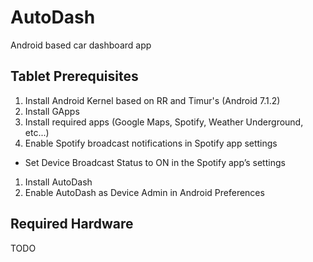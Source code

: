 # AutoDash
Android based car dashboard app

## Tablet Prerequisites

1. Install Android Kernel based on RR and Timur's (Android 7.1.2)
1. Install GApps
1. Install required apps (Google Maps, Spotify, Weather Underground, etc...)
1. Enable Spotify broadcast notifications in Spotify app settings
  - Set Device Broadcast Status to ON in the Spotify app’s settings
1. Install AutoDash
1. Enable AutoDash as Device Admin in Android Preferences

## Required Hardware
TODO